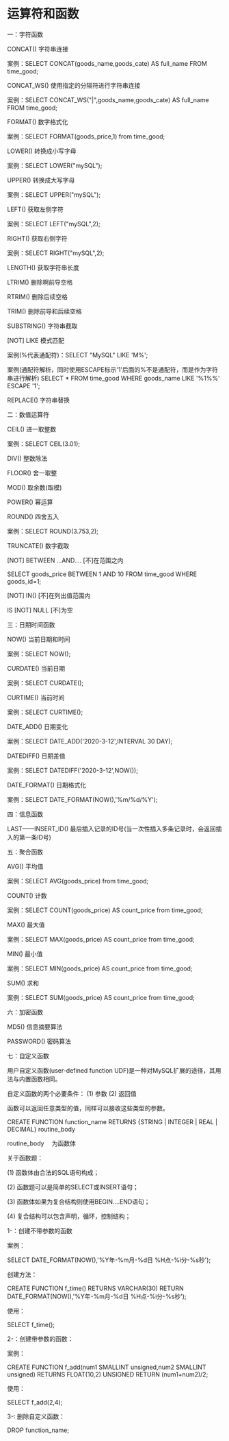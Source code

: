 # 运算符和函数

一：字符函数

CONCAT()     字符串连接

案例：SELECT CONCAT(goods_name,goods_cate) AS full_name FROM time_good;

CONCAT_WS()  使用指定的分隔符进行字符串连接

案例：SELECT CONCAT_WS("|",goods_name,goods_cate) AS full_name FROM time_good;

FORMAT()     数字格式化

案例：SELECT FORMAT(goods_price,1) from time_good;

LOWER()      转换成小写字母

案例：SELECT LOWER("mySQL");

UPPER()      转换成大写字母

案例：SELECT UPPER("mySQL");

LEFT()       获取左侧字符

案例：SELECT LEFT("mySQL",2);

RIGHT()      获取右侧字符

案例：SELECT RIGHT("mySQL",2);

LENGTH()     获取字符串长度

LTRIM()      删除啊前导空格

RTRIM()      删除后续空格

TRIM()       删除前导和后续空格
 
SUBSTRING()  字符串截取

[NOT] LIKE   模式匹配

案例(%代表通配符)：SELECT "MySQL" LIKE 'M%';

案例(通配符解析，同时使用ESCAPE标示'1'后面的%不是通配符，而是作为字符串进行解析) SELECT * FROM time_good WHERE goods_name LIKE '%1%%' ESCAPE '1';

REPLACE()    字符串替换


二：数值运算符

CEIL()      进一取整数

案例：SELECT CEIL(3.01);

DIV()       整数除法
 
FLOOR()     舍一取整

MOD()       取余数(取模)

POWER()     幂运算
 
ROUND()     四舍五入

案例：SELECT ROUND(3.753,2);

TRUNCATE()  数字截取


[NOT] BETWEEN ...AND....    [不]在范围之内

SELECT goods_price BETWEEN 1 AND 10 FROM time_good WHERE goods_id=1;

[NOT] IN()                  [不]在列出值范围内

IS [NOT] NULL               [不]为空



三：日期时间函数

NOW()              当前日期和时间

案例：SELECT NOW();

CURDATE()          当前日期

案例：SELECT CURDATE();

CURTIME()          当前时间

案例：SELECT CURTIME();

DATE_ADD()         日期变化

案例：SELECT DATE_ADD('2020-3-12',INTERVAL 30 DAY);

DATEDIFF()         日期差值

案例：SELECT DATEDIFF('2020-3-12',NOW());

DATE_FORMAT()      日期格式化

案例：SELECT DATE_FORMAT(NOW(),'%m/%d/%Y');





四：信息函数

LAST——INSERT_ID()  最后插入记录的ID号(当一次性插入多条记录时，会返回插入的第一条ID号)



五：聚合函数

AVG()       平均值

案例：SELECT AVG(goods_price) from time_good;

COUNT()     计数

案例：SELECT  COUNT(goods_price) AS count_price from time_good;

MAX()       最大值

案例：SELECT  MAX(goods_price) AS count_price from time_good;

MIN()       最小值

案例：SELECT  MIN(goods_price) AS count_price from time_good;

SUM()       求和

案例：SELECT  SUM(goods_price) AS count_price from time_good;



六：加密函数

MD5()        信息摘要算法

PASSWORD()   密码算法


七：自定义函数

用户自定义函数(user-defined function UDF)是一种对MySQL扩展的途径，其用法与内置函数相同。

自定义函数的两个必要条件：
(1) 参数
(2) 返回值


函数可以返回任意类型的值，同样可以接收这些类型的参数。

CREATE FUNCTION function_name RETURNS {STRING | INTEGER | REAL | DECIMAL} routine_body

routine_body 　为函数体

关于函数题：

(1) 函数体由合法的SQL语句构成；

(2) 函数题可以是简单的SELECT或INSERT语句；

(3) 函数体如果为复合结构则使用BEGIN....END语句；

(4) 复合结构可以包含声明，循环，控制结构；


1-：创建不带参数的函数

案例：

SELECT DATE_FORMAT(NOW(),'%Y年-%m月-%d日 %H点-%i分-%s秒');

创建方法：


CREATE FUNCTION f_time() RETURNS VARCHAR(30) RETURN DATE_FORMAT(NOW(),'%Y年-%m月-%d日 %H点-%i分-%s秒');


 使用：
 
 SELECT f_time();


2-：创建带参数的函数：

案例：

CREATE FUNCTION f_add(num1 SMALLINT unsigned,num2 SMALLINT unsigned) RETURNS FLOAT(10,2) UNSIGNED RETURN (num1+num2)/2;

使用：

SELECT f_add(2,4);



3-:
删除自定义函数：

DROP function_name;
